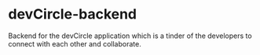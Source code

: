 # devCircle-backend
Backend for the devCircle application which is a tinder of the developers to connect with each other and collaborate.
